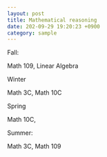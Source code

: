 ```yaml
---
layout: post
title: Mathematical reasoning
date: 202-09-29 19:20:23 +0900
category: sample
---
```


Fall:

Math 109, Linear Algebra

Winter 

Math 3C, Math 10C

Spring 

Math 10C,

Summer:

Math 3C, Math 109



